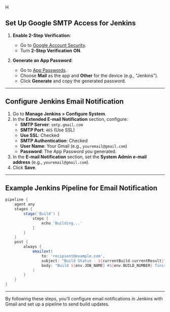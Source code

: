 H

## **Set Up Google SMTP Access for Jenkins**

1. **Enable 2-Step Verification**:
   - Go to [Google Account Security](https://myaccount.google.com/security).
   - Turn **2-Step Verification** **ON**.

2. **Generate an App Password**:
   - Go to [App Passwords](https://myaccount.google.com/apppasswords).
   - Choose **Mail** as the app and **Other** for the device (e.g., "Jenkins").
   - Click **Generate** and copy the generated password.

---

## **Configure Jenkins Email Notification**

1. Go to **Manage Jenkins > Configure System**.
2. In the **Extended E-mail Notification** section, configure:
   - **SMTP Server**: `smtp.gmail.com`
   - **SMTP Port**: `465` (Use SSL)
   - **Use SSL**: Checked
   - **SMTP Authentication**: Checked
   - **User Name**: Your Gmail (e.g., `youremail@gmail.com`)
   - **Password**: The App Password you generated.
3. In the **E-mail Notification** section, set the **System Admin e-mail address** (e.g., `youremail@gmail.com`).
4. Click **Save**.

---

## **Example Jenkins Pipeline for Email Notification**

```groovy
pipeline {
    agent any
    stages {
        stage('Build') {
            steps {
                echo 'Building...'
            }
        }
    }
    post {
        always {
            emailext(
                to: 'recipient@example.com',
                subject: "Build Status - ${currentBuild.currentResult}",
                body: "Build ${env.JOB_NAME} #${env.BUILD_NUMBER} finished with status: ${currentBuild.currentResult}."
            )
        }
    }
}
```

---

By following these steps, you’ll configure email notifications in Jenkins with Gmail and set up a pipeline to send build updates.